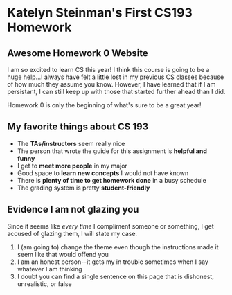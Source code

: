# Katelyn Steinman's First CS193 Homework

## Awesome Homework 0 Website

I am so excited to learn CS this year! I think this course is going to be a huge help...I always have felt a little lost in my previous CS classes because of how much they assume you know. However, I have learned that if I am persistant, I can still keep up with those that started further ahead than I did.

Homework 0 is only the beginning of what's sure to be a great year! 

## My **favorite things** about CS 193

- The **TAs/instructors** seem really nice
- The person that wrote the guide for this assignment is **helpful and funny**
- I get to **meet more people** in my major
- Good space to **learn new concepts** I would not have known
- There is **plenty of time to get homework done** in a busy schedule
- The grading system is pretty **student-friendly**

## Evidence I am not glazing you

Since it seems like _every time_ I compliment someone or something, I get accused of glazing them, I will state my case.

1. I (am going to) change the theme even though the instructions made it seem like that would offend you
2. I am an honest person--it gets my in trouble sometimes when I say whatever I am thinking
3. I doubt you can find a single sentence on this page that is dishonest, unrealistic, or false
